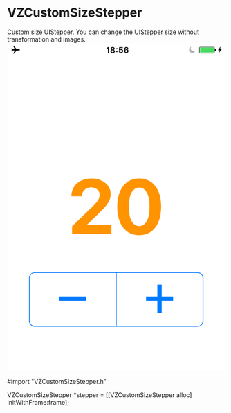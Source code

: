 # VZCustomSizeStepper
Custom size UIStepper. You can change the UIStepper size without transformation and images.
![Changing the size of UIStepper](https://github.com/alelipona/VZCustomSizeStepper/blob/master/screen.png)

#import "VZCustomSizeStepper.h"

VZCustomSizeStepper *stepper = [[VZCustomSizeStepper alloc] initWithFrame:frame];
